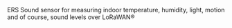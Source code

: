 ERS Sound sensor for measuring indoor temperature, humidity, light, motion and of course, sound levels over LoRaWAN®